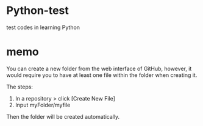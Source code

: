 # Python-test
test codes in learning Python

# memo
You can create a new folder from the web interface of GitHub, 
however, it would require you to have at least one file within the folder when creating it.

The steps:

1. In a repository > click [Create New File] 
2. Input myFolder/myfile

Then the folder will be created automatically.

